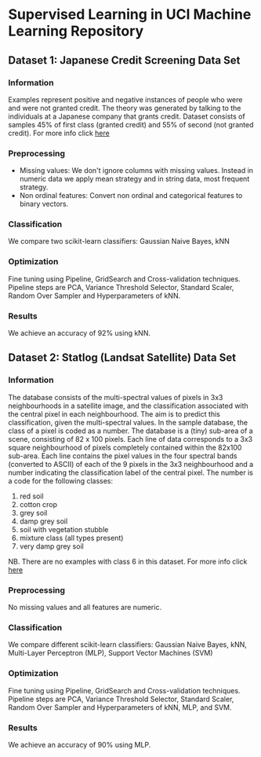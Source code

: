 # Supervised Learning in UCI Machine Learning Repository

## Dataset 1: Japanese Credit Screening Data Set
### Information
Examples represent positive and negative instances of people who were and were not granted credit. 
The theory was generated by talking to the individuals at a Japanese company that grants credit.
Dataset consists of samples 45% of first class (granted credit) and 55% of second (not granted credit).
For more info click [here](https://archive.ics.uci.edu/ml/datasets/Japanese+Credit+Screening)
### Preprocessing
* Missing values: We don't ignore columns with missing values. Instead in numeric data we apply mean strategy and in string data, most frequent strategy.
* Non ordinal features: Convert non ordinal and categorical features to binary vectors.
### Classification
We compare two scikit-learn classifiers: Gaussian Naive Bayes, kNN
### Optimization
Fine tuning using Pipeline, GridSearch and Cross-validation techniques. Pipeline steps are PCA, Variance Threshold Selector, Standard Scaler, Random Over Sampler and Hyperparameters of kNN.
### Results
We achieve an accuracy of 92% using kNN. 
## Dataset 2: Statlog (Landsat Satellite) Data Set
### Information
The database consists of the multi-spectral values of pixels in 3x3 neighbourhoods in a satellite image, and the classification associated with the central pixel in each neighbourhood. 
The aim is to predict this classification, given the multi-spectral values. In the sample database, the class of a pixel is coded as a number. 
The database is a (tiny) sub-area of a scene, consisting of 82 x 100 pixels. Each line of data corresponds to a 3x3 square neighbourhood of pixels completely contained within the 82x100 sub-area. 
Each line contains the pixel values in the four spectral bands (converted to ASCII) of each of the 9 pixels in the 3x3 neighbourhood and a number indicating the classification label of the central pixel. 
The number is a code for the following classes:
1) red soil
2) cotton crop
3) grey soil
4) damp grey soil
5) soil with vegetation stubble
6) mixture class (all types present)
7) very damp grey soil

NB. There are no examples with class 6 in this dataset. For more info click [here](http://archive.ics.uci.edu/ml/datasets/Statlog+%28Landsat+Satellite%29)
### Preprocessing
No missing values and all features are numeric.
### Classification
We compare different scikit-learn classifiers: Gaussian Naive Bayes, kNN, Multi-Layer Perceptron (MLP), Support Vector Machines (SVM)
### Optimization
Fine tuning using Pipeline, GridSearch and Cross-validation techniques. Pipeline steps are PCA, Variance Threshold Selector, Standard Scaler, Random Over Sampler and Hyperparameters of kNN, MLP, and SVM.
### Results
We achieve an accuracy of 90% using MLP.
